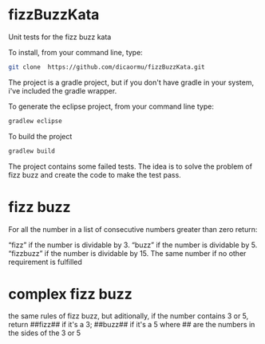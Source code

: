 # fizzBuzzKata
Unit tests for the fizz buzz kata

To install, from your command line, type:

```sh
git clone  https://github.com/dicaormu/fizzBuzzKata.git
```

The project is a gradle project, but if you don't have gradle in your system, i've included the gradle wrapper.

To generate the eclipse project, from your command line type:

```sh
gradlew eclipse
```

To build the project 

```sh
gradlew build
```

The project contains some failed tests. The idea is to solve the problem of fizz buzz and create the code to make the test pass.

# fizz buzz

For all the number in a list of consecutive numbers greater than zero return:

“fizz” if the number is dividable by 3.
“buzz” if the number is dividable by 5.
“fizzbuzz” if the number is dividable by 15.
The same number if no other requirement is fulfilled

# complex fizz buzz

the same rules of fizz buzz, but aditionally, if the number contains 3 or 5, return ##fizz## if it's a 3; ##buzz## if it's a 5
where ## are the numbers in the sides of the 3 or 5
